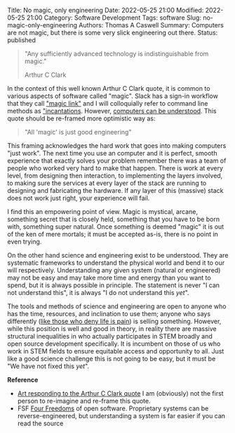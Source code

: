 Title: No magic, only engineering
Date: 2022-05-25 21:00
Modified: 2022-05-25 21:00
Category: Software Development
Tags: software
Slug: no-magic-only-engineering
Authors: Thomas A Caswell
Summary: Computers are not magic, but there is some very slick engineering out there.
Status: published

> "Any sufficiently advanced technology is indistinguishable from magic."
>
> Arthur C Clark

In the context of this well known Arthur C Clark quote, it is common to various
aspects of software called "magic". Slack has a sign-in workflow that they call
["magic link"](https://www.waveguide.io/examples/entry/passwordless-login/)
and I will colloquially refer to command line methods as
["incantations]({filename}intermediate-git.md).  However, [computers can be
understood](https://blog.nelhage.com/post/computers-can-be-understood/).  This
quote should be re-framed more optimistic way as:

> "All 'magic' is just good engineering"

This framing acknowledges the hard work that goes into making computers "just
work".  The next time you use an computer and it is perfect, smooth experience
that exactly solves your problem remember there was a team of people who worked
very hard to make that happen.  There is work at every level, from designing
then interaction, to implementing the layers involved, to making sure the
services at every layer of the stack are running to designing and fabricating
the hardware.  If any layer of this (massive) stack does not work just right,
your experience will fail.

I find this an empowering point of view.  Magic is mystical, arcane, something
secret that is closely held, something that you have to be born with, something
super natural.  Once something is deemed "magic" it is out of the ken of mere
mortals; it must be accepted as-is, there is no point in even trying.

On the other hand science and engineering exist to be understood.  They are
systematic frameworks to understand the physical world and bend it to our will
respectively.  Understanding any given system (natural or engineered) may not
be easy and may take more time and energy than you want to spend, but it is
always possible in principle.  The statement is never "I can not understand
this", it is always "I do not understand this _yet_".

The tools and methods of science and engineering are open to anyone who has the
time, resources, and inclination to use them; anyone who says differently
([like those who deny life is pain](https://youtu.be/KS_f6O8mWsk)) is selling
something.  However, while this position is well and good in theory, in reality
there are massive structural inequalities in who actually participates in STEM
broadly and open source development specifically.  It is incumbent on those of
us who work in STEM fields to ensure equitable access and opportunity to all.
Just like a good science challenge this is not going to be easy, but it must be
"We have not fixed this _yet_".



**Reference**

- [Art responding to the Arthur C Clark
  quote](https://lab.cccb.org/en/arthur-c-clarke-any-sufficiently-advanced-technology-is-indistinguishable-from-magic/)
  I am (obviously) not the first person to re-imagine and re-frame this quote.
- FSF [Four Freedoms](https://fsfe.org/freesoftware/#freedoms) of open
  software.  Proprietary systems can be reverse-engineered, but understanding a
  system is far easier if you can read the source
